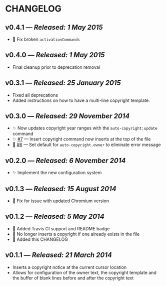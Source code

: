# CHANGELOG

## **v0.4.1** &mdash; *Released: 1 May 2015*

* :bug: Fix broken `activationCommands`

## **v0.4.0** &mdash; *Released: 1 May 2015*

* Final cleanup prior to deprecation removal

## **v0.3.1** &mdash; *Released: 25 January 2015*

* Fixed all deprecations
* Added instructions on how to have a multi-line copyright template.

## **v0.3.0** &mdash; *Released: 29 November 2014*

* :sparkles: Now updates copyright year ranges with the `auto-copyright:update` command
* :sparkles: [#7](https://github.com/lee-dohm/auto-copyright/issues/7) &mdash; Insert copyright command now inserts at the top of the file
* :bug: [#6](https://github.com/lee-dohm/auto-copyright/issues/6) &mdash; Set default for `auto-copyright.owner` to eliminate error message

## **v0.2.0** &mdash; *Released: 6 November 2014*

* :sparkles: Implement the new configuration system

## **v0.1.3** &mdash; *Released: 15 August 2014*

* :bug: Fix for issue with updated Chromium version

## **v0.1.2** &mdash; *Released: 5 May 2014*

* :green_heart: Added Travis CI support and README badge
* :bug: No longer inserts a copyright if one already exists in the file
* :memo: Added this CHANGELOG

## **v0.1.1** &mdash; *Released: 21 March 2014*

* Inserts a copyright notice at the current cursor location
* Allows for configuration of the owner text, the copyright template and the buffer of blank lines before and after the copyright text
